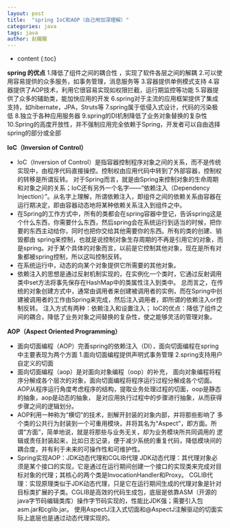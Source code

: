 ```yaml
---
layout: post
title:  "spring IoC和AOP（自己用加深理解）"
categories: java
tags: java
author: 赵醒醒
---
```


* content
{:toc}

**spring 的优点**
1.降低了组件之间的耦合性 ，实现了软件各层之间的解耦 
2.可以使用容易提供的众多服务，如事务管理，消息服务等 
3.容器提供单例模式支持 
4.容器提供了AOP技术，利用它很容易实现如权限拦截，运行期监控等功能 
5.容器提供了众多的辅助类，能加快应用的开发 
6.spring对于主流的应用框架提供了集成支持，如hibernate，JPA，Struts等 
7.spring属于低侵入式设计，代码的污染极低 
8.独立于各种应用服务器 
9.spring的DI机制降低了业务对象替换的复杂性 
10.Spring的高度开放性，并不强制应用完全依赖于Spring，开发者可以自由选择spring的部分或全部







**IoC（Inversion of Control）**

 - IoC（Inversion of Control）是指容器控制程序对象之间的关系，而不是传统实现中，由程序代码直接操控。控制权由应用代码中转到了外部容器，控制权的转移是所谓反转。 对于Spring而言，就是由Spring来控制对象的生命周期和对象之间的关系；IoC还有另外一个名字——“依赖注入（Dependency Injection）”。从名字上理解，所谓依赖注入，即组件之间的依赖关系由容器在运行期决定，即由容器动态地将某种依赖关系注入到组件之中。
 - 在Spring的工作方式中，所有的类都会在spring容器中登记，告诉spring这是个什么东西，你需要什么东西，然后spring会在系统运行到适当的时候，把你要的东西主动给你，同时也把你交给其他需要你的东西。所有的类的创建、销毁都由 spring来控制，也就是说控制对象生存周期的不再是引用它的对象，而是spring。对于某个具体的对象而言，以前是它控制其他对象，现在是所有对象都被spring控制，所以这叫控制反转。
 -  在系统运行中，动态的向某个对象提供它所需要的其他对象。
 - 依赖注入的思想是通过反射机制实现的，在实例化一个类时，它通过反射调用类中set方法将事先保存在HashMap中的类属性注入到类中。 总而言之，在传统的对象创建方式中，通常由调用者来创建被调用者的实例，而在Spring中创建被调用者的工作由Spring来完成，然后注入调用者，即所谓的依赖注入or控制反转。 注入方式有两种：依赖注入和设置注入； IoC的优点：降低了组件之间的耦合，降低了业务对象之间替换的复杂性，使之能够灵活的管理对象。

**AOP（Aspect Oriented Programming）**

 - 面向切面编程（AOP）完善spring的依赖注入（DI），面向切面编程在spring中主要表现为两个方面 
1.面向切面编程提供声明式事务管理 
2.spring支持用户自定义的切面
 - 面向切面编程（aop）是对面向对象编程（oop）的补充， 
面向对象编程将程序分解成各个层次的对象，面向切面编程将程序运行过程分解成各个切面。 
AOP从程序运行角度考虑程序的结构，提取业务处理过程的切面，oop是静态的抽象，aop是动态的抽象， 
是对应用执行过程中的步骤进行抽象，从而获得步骤之间的逻辑划分。
 - AOP利用一种称为“横切”的技术，剖解开封装的对象内部，并将那些影响了 多个类的公共行为封装到一个可重用模块，并将其名为“Aspect”，即方面。所谓“方面”，简单地说，就是将那些与业务无关，却为业务模块所共同调用的 逻辑或责任封装起来，比如日志记录，便于减少系统的重复代码，降低模块间的耦合度，并有利于未来的可操作性和可维护性。
 -  Spring实现AOP：JDK动态代理和CGLIB代理 JDK动态代理：其代理对象必须是某个接口的实现，它是通过在运行期间创建一个接口的实现类来完成对目标对象的代理；其核心的两个类是InvocationHandler和Proxy。 CGLIB代理：实现原理类似于JDK动态代理，只是它在运行期间生成的代理对象是针对目标类扩展的子类。CGLIB是高效的代码生成包，底层是依靠ASM（开源的java字节码编辑类库）操作字节码实现的，性能比JDK强；需要引入包asm.jar和cglib.jar。     使用AspectJ注入式切面和@AspectJ注解驱动的切面实际上底层也是通过动态代理实现的。
